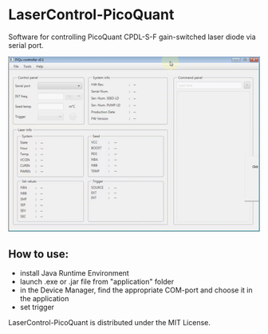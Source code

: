 # LaserControl-PicoQuant
Software for controlling PicoQuant CPDL-S-F gain-switched laser diode via serial port.

![UI demonstration](https://github.com/andrei-fedotov/LaserControl-PicoQuant/blob/master/demonstration.gif)

## How to use:
- install Java Runtime Environment
- launch .exe or .jar file from "application" folder
- in the Device Manager, find the appropriate COM-port and choose it in the application
- set trigger

LaserControl-PicoQuant is distributed under the MIT License.
